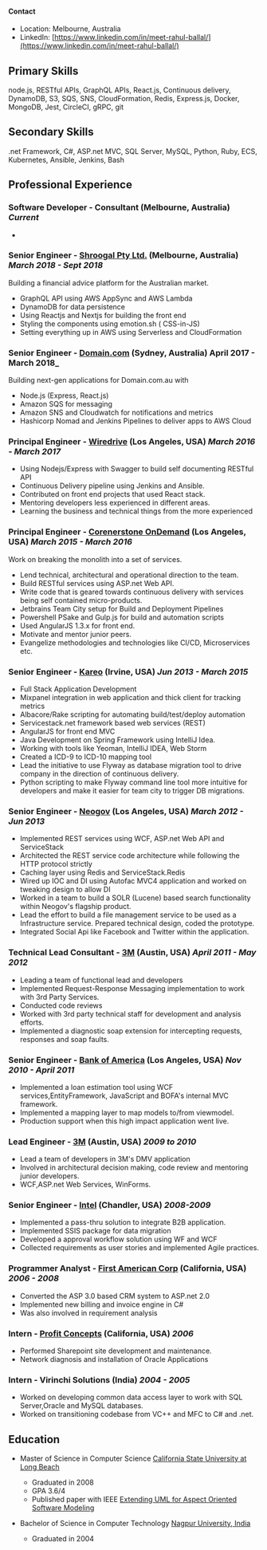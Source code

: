 #### Contact

- Location: Melbourne, Australia
- LinkedIn: [https://www.linkedin.com/in/meet-rahul-ballal/](https://www.linkedin.com/in/meet-rahul-ballal/)

## Primary Skills

  node.js, RESTful APIs, GraphQL APIs, React.js, Continuous delivery,
  DynamoDB, S3, SQS, SNS, CloudFormation, Redis, Express.js, Docker, MongoDB, Jest,
  CircleCI, gRPC, git

## Secondary Skills

  .net Framework, C#, ASP.net MVC, SQL Server, MySQL, Python, Ruby, ECS, Kubernetes,
  Ansible, Jenkins, Bash

## Professional Experience

### Software Developer - Consultant (Melbourne, Australia) _Current_

-

### Senior Engineer - [Shroogal Pty Ltd.](https://shroogal.com.au) (Melbourne, Australia) _March 2018 - Sept 2018_

Building a financial advice platform for the Australian market.
- GraphQL API using AWS AppSync and AWS Lambda
- DynamoDB for data persistence
- Using Reactjs and Nextjs for building the front end
- Styling the components using emotion.sh ( CSS-in-JS)
- Setting everything up in AWS using Serverless and CloudFormation

### Senior Engineer - [Domain.com](https://domain.com.au) (Sydney, Australia) April 2017 - March 2018_

Building next-gen applications for Domain.com.au with
- Node.js (Express, React.js)
- Amazon SQS for messaging
- Amazon SNS and Cloudwatch for notifications and metrics
- Hashicorp Nomad and Jenkins Pipelines to deliver apps to AWS Cloud

### Principal Engineer - [Wiredrive](https://wiredrive.com) (Los Angeles, USA) _March 2016 - March 2017_

- Using Nodejs/Express with Swagger to build self documenting RESTful API
- Continuous Delivery pipeline using Jenkins and Ansible.
- Contributed on front end projects that used React stack.
- Mentoring developers less experienced in different areas.
- Learning the business and technical things from the more experienced

### Principal Engineer - [Corenerstone OnDemand](https://cornerstoneondemand.com) (Los Angeles, USA) _March 2015 - March 2016_

Work on breaking the monolith into a set of services.
- Lend technical, architectural and operational direction to the team.
- Build RESTful services using ASP.net Web API.
- Write code that is geared towards continuous delivery with services being self contained micro-products.
- Jetbrains Team City setup for Build and Deployment Pipelines
- Powershell PSake and Gulp.js for build and automation scripts
- Used AngularJS 1.3.x for front end.
- Motivate and mentor junior peers.
- Evangelize methodologies and technologies like CI/CD, Microservices etc.

### Senior Engineer - [Kareo](https://kareo.com) (Irvine, USA) _Jun 2013 - March 2015_

- Full Stack Application Development
- Mixpanel integration in web application and thick client for tracking metrics
- Albacore/Rake scripting for automating build/test/deploy automation
- Servicestack.net framework based web services (REST)
- AngularJS for front end MVC
- Java Development on Spring Framework using IntelliJ Idea.
- Working with tools like Yeoman, IntelliJ IDEA, Web Storm
- Created a ICD-9 to ICD-10 mapping tool
- Lead the initiative to use Flyway as database migration tool to drive company in the direction of continuous delivery.
- Python scripting to make Flyway command line tool more intuitive for developers and make it easier for team city to trigger DB migrations.

### Senior Engineer - [Neogov](https://neogov.com) (Los Angeles, USA) _March 2012 - Jun 2013_

- Implemented REST services using WCF, ASP.net Web API and ServiceStack
- Architected the REST service code architecture while following the HTTP protocol strictly
- Caching layer using Redis and ServiceStack.Redis
- Wired up IOC and DI using Autofac MVC4 application and worked on tweaking design to allow DI
- Worked in a team to build a SOLR (Lucene) based search functionality within Neogov's flagship product.
- Lead the effort to build a file management service to be used as a Infrastructure service. Prepared technical design, coded the prototype.
- Integrated Social Api like Facebook and Twitter within the application.

### Technical Lead Consultant - [3M](https://3m.com) (Austin, USA) _April 2011 - May 2012_

- Leading a team of functional lead and developers
- Implemented Request-Response Messaging implementation to work with 3rd Party Services.
- Conducted code reviews
- Worked with 3rd party technical staff for development and analysis efforts.
- Implemented a diagnostic soap extension for intercepting requests, responses and soap faults.

### Senior Engineer - [Bank of America](https://bofa.com) (Los Angeles, USA) _Nov 2010 - April 2011_

- Implemented a loan estimation tool using WCF services,EntityFramework, JavaScript and BOFA's internal MVC framework.
- Implemented a mapping layer to map models to/from viewmodel.
- Production support when this high impact application went live.

### Lead Engineer - [3M](https://3m.com) (Austin, USA) _2009 to 2010_

- Lead a team of developers in 3M's DMV application
- Involved in architectural decision making, code review and mentoring junior developers.
- WCF,ASP.net Web Services, WinForms.

### Senior Engineer - [Intel](https://intel.com) (Chandler, USA) _2008-2009_

- Implemented a pass-thru solution to integrate B2B application.
- Implemented SSIS package for data migration
- Developed a approval workflow solution using WF and WCF
- Collected requirements as user stories and implemented Agile practices.

### Programmer Analyst - [First American Corp](https://firstam.com) (California, USA) _2006 - 2008_

- Converted the ASP 3.0 based CRM system to ASP.net 2.0
- Implemented new billing and invoice engine in C#
- Was also involved in requirement analysis


### Intern - [Profit Concepts](http://www.profitconcepts.com/) (California, USA) _2006_

- Performed Sharepoint site development and maintenance.
- Network diagnosis and installation of Oracle Applications

### Intern - Virinchi Solutions (India) _2004 - 2005_

- Worked on developing common data access layer to work with SQL Server,Oracle and MySQL databases.
- Worked on transitioning codebase from VC++ and MFC to C# and .net.

## Education

  - Master of Science in Computer Science [California State University at Long Beach](csulb.edu)
    - Graduated in 2008
    - GPA 3.6/4
    - Published paper with IEEE [Extending UML for Aspect Oriented Software Modeling](https://ieeexplore.ieee.org/document/5170367/)

  - Bachelor of Science in Computer Technology [Nagpur University, India](http://www.nagpuruniversity.org/rtmnu/home/)
    - Graduated in 2004
